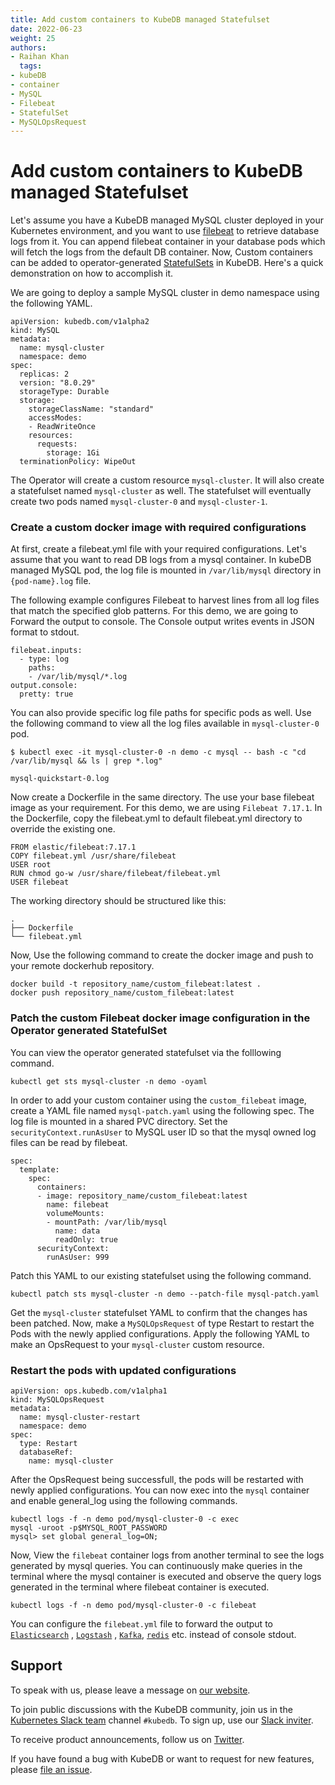 ```yaml
---
title: Add custom containers to KubeDB managed Statefulset
date: 2022-06-23
weight: 25
authors:
- Raihan Khan
  tags:
- kubeDB
- container
- MySQL
- Filebeat
- StatefulSet
- MySQLOpsRequest
---
```


# Add custom containers to KubeDB managed Statefulset

Let's assume you have a KubeDB managed MySQL cluster deployed in your Kubernetes environment, and you want to use [filebeat](https://www.elastic.co/beats/filebeat) to retrieve database logs from it. You can append filebeat container in your database pods which will fetch the logs from the default DB container. Now, Custom containers can be added to operator-generated [StatefulSets](https://kubernetes.io/docs/concepts/workloads/controllers/statefulset) in KubeDB. Here's a quick demonstration on how to accomplish it.

We are going to deploy a sample MySQL cluster in demo namespace using the following YAML.

```
apiVersion: kubedb.com/v1alpha2
kind: MySQL
metadata:
  name: mysql-cluster
  namespace: demo
spec:
  replicas: 2
  version: "8.0.29"
  storageType: Durable
  storage:
    storageClassName: "standard"
    accessModes:
    - ReadWriteOnce
    resources:
      requests:
        storage: 1Gi
  terminationPolicy: WipeOut
```

The Operator will create a custom resource `mysql-cluster`. It will also create a statefulset named `mysql-cluster` as well. The statefulset will eventually create two pods named `mysql-cluster-0` and `mysql-cluster-1`.

### Create a custom docker image with required configurations

At first, create a filebeat.yml file with your required configurations. Let's assume that you want to read DB logs from a mysql container. In kubeDB managed MySQL pod, the log file is mounted in `/var/lib/mysql` directory in `{pod-name}.log` file.

The following example configures Filebeat to harvest lines from all log files that match the specified glob patterns. For this demo, we are going to Forward the output to console. The Console output writes events in JSON format to stdout.

```
filebeat.inputs:
  - type: log
    paths:
    - /var/lib/mysql/*.log
output.console:
  pretty: true
```

You can also provide specific log file paths for specific pods as well. Use the following command to view all the log files available in `mysql-cluster-0` pod.

```
$ kubectl exec -it mysql-cluster-0 -n demo -c mysql -- bash -c "cd /var/lib/mysql && ls | grep *.log"

mysql-quickstart-0.log
```

Now create a Dockerfile in the same directory. The use your base filebeat image as your requirement. For this demo, we are using `Filebeat 7.17.1`. In the Dockerfile, copy the filebeat.yml to default filebeat.yml directory to override the existing one.

```
FROM elastic/filebeat:7.17.1
COPY filebeat.yml /usr/share/filebeat
USER root
RUN chmod go-w /usr/share/filebeat/filebeat.yml
USER filebeat
```

The working directory should be structured like this:
```
.
├── Dockerfile
└── filebeat.yml
```

Now, Use the following command to create the docker image and push to your remote dockerhub repository.

```
docker build -t repository_name/custom_filebeat:latest .
docker push repository_name/custom_filebeat:latest
```
### Patch the custom Filebeat docker image configuration in the Operator generated StatefulSet

You can view the operator generated statefulset via the folllowing command.

```
kubectl get sts mysql-cluster -n demo -oyaml
```

In order to add your custom container using the `custom_filebeat` image, create a YAML file named `mysql-patch.yaml` using the following spec. The log file is mounted in a shared PVC directory. Set the `securityContext.runAsUser` to MySQL user ID so that the mysql owned log files can be read by filebeat.

```
spec:
  template:
    spec:
      containers:
      - image: repository_name/custom_filebeat:latest
        name: filebeat
        volumeMounts:
        - mountPath: /var/lib/mysql
          name: data
          readOnly: true
      securityContext:
        runAsUser: 999
```

Patch this YAML to our existing statefulset using the following command.

```
kubectl patch sts mysql-cluster -n demo --patch-file mysql-patch.yaml
```

Get the `mysql-cluster` statefulset YAML to confirm that the changes has been patched. Now, make a `MySQLOpsRequest` of type Restart to restart the Pods with the newly applied configurations. Apply the following YAML to make an OpsRequest to your `mysql-cluster` custom resource.

### Restart the pods with updated configurations

```
apiVersion: ops.kubedb.com/v1alpha1
kind: MySQLOpsRequest
metadata:
  name: mysql-cluster-restart
  namespace: demo
spec:
  type: Restart
  databaseRef:
    name: mysql-cluster
```

After the OpsRequest being successfull, the pods will be restarted with newly applied configurations. You can now exec into the `mysql` container and enable general_log using the following commands.

```
kubectl logs -f -n demo pod/mysql-cluster-0 -c exec
mysql -uroot -p$MYSQL_ROOT_PASSWORD
mysql> set global general_log=ON;
```

Now, View the `filebeat` container logs from another terminal to see the logs generated by mysql queries. You can continuously make queries in the terminal where the mysql container is executed and observe the query logs generated in the terminal where filebeat container is executed.

```
kubectl logs -f -n demo pod/mysql-cluster-0 -c filebeat
```

You can configure the `filebeat.yml` file to forward the output to [`Elasticsearch`](https://www.elastic.co/guide/en/beats/filebeat/current/elasticsearch-output.html) , [`Logstash`](https://www.elastic.co/guide/en/beats/filebeat/current/elasticsearch-output.html) , [`Kafka`](https://www.elastic.co/guide/en/beats/filebeat/current/kafka-output.html), [`redis`](https://www.elastic.co/guide/en/beats/filebeat/current/redis-output.html) etc. instead of console stdout.

## Support

To speak with us, please leave a message on [our website](https://appscode.com/contact/).

To join public discussions with the KubeDB community, join us in the [Kubernetes Slack team](https://kubernetes.slack.com/messages/C8149MREV/) channel `#kubedb`. To sign up, use our [Slack inviter](http://slack.kubernetes.io/).

To receive product announcements, follow us on [Twitter](https://twitter.com/KubeDB).

If you have found a bug with KubeDB or want to request for new features, please [file an issue](https://github.com/kubedb/project/issues/new).
